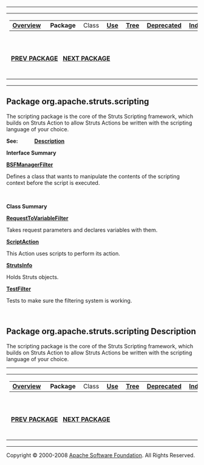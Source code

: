 ------------------------------------------------------------------------

<span id="navbar_top"></span> [](#skip-navbar_top "Skip navigation links")

<table>
<colgroup>
<col width="50%" />
<col width="50%" />
</colgroup>
<tbody>
<tr class="odd">
<td align="left"><span id="navbar_top_firstrow"></span>
<table>
<tbody>
<tr class="odd">
<td align="left"><a href="../../../../overview-summary.html.md"><strong>Overview</strong></a> </td>
<td align="left"> <strong>Package</strong> </td>
<td align="left">Class </td>
<td align="left"><a href="package-use.html.md"><strong>Use</strong></a> </td>
<td align="left"><a href="package-tree.html.md"><strong>Tree</strong></a> </td>
<td align="left"><a href="../../../../deprecated-list.html.md"><strong>Deprecated</strong></a> </td>
<td align="left"><a href="../../../../index-all.html.md"><strong>Index</strong></a> </td>
<td align="left"><a href="../../../../help-doc.html.md"><strong>Help</strong></a> </td>
</tr>
</tbody>
</table></td>
<td align="left"></td>
</tr>
<tr class="even">
<td align="left"> <a href="../../../../org/apache/struts/plugins/package-summary.html.md"><strong>PREV PACKAGE</strong></a>   <a href="../../../../org/apache/struts/taglib/package-summary.html"><strong>NEXT PACKAGE</strong></a></td>
<td align="left"><a href="../../../../index.html.md?org/apache/struts/scripting/package-summary.html"><strong>FRAMES</strong></a>    <a href="package-summary.html"><strong>NO FRAMES</strong></a>    
<a href="../../../../allclasses-noframe.html.md"><strong>All Classes</strong></a></td>
</tr>
</tbody>
</table>

<span id="skip-navbar_top"></span>

------------------------------------------------------------------------

Package org.apache.struts.scripting
-----------------------------------

The scripting package is the core of the Struts Scripting framework, which builds on Struts Action to allow Struts Actions be written with the scripting language of your choice.

**See:**
           [**Description**](#package_description)

**Interface Summary**

**[BSFManagerFilter](../../../../org/apache/struts/scripting/BSFManagerFilter.html.md "interface in org.apache.struts.scripting")**

Defines a class that wants to manipulate the contents of the scripting context before the script is executed.

 

**Class Summary**

**[RequestToVariableFilter](../../../../org/apache/struts/scripting/RequestToVariableFilter.html.md "class in org.apache.struts.scripting")**

Takes request parameters and declares variables with them.

**[ScriptAction](../../../../org/apache/struts/scripting/ScriptAction.html.md "class in org.apache.struts.scripting")**

This Action uses scripts to perform its action.

**[StrutsInfo](../../../../org/apache/struts/scripting/StrutsInfo.html.md "class in org.apache.struts.scripting")**

Holds Struts objects.

**[TestFilter](../../../../org/apache/struts/scripting/TestFilter.html.md "class in org.apache.struts.scripting")**

Tests to make sure the filtering system is working.

 

<span id="package_description"></span>

Package org.apache.struts.scripting Description
-----------------------------------------------

The scripting package is the core of the Struts Scripting framework, which builds on Struts Action to allow Struts Actions be written with the scripting language of your choice.

------------------------------------------------------------------------

<span id="navbar_bottom"></span> [](#skip-navbar_bottom "Skip navigation links")

<table>
<colgroup>
<col width="50%" />
<col width="50%" />
</colgroup>
<tbody>
<tr class="odd">
<td align="left"><span id="navbar_bottom_firstrow"></span>
<table>
<tbody>
<tr class="odd">
<td align="left"><a href="../../../../overview-summary.html.md"><strong>Overview</strong></a> </td>
<td align="left"> <strong>Package</strong> </td>
<td align="left">Class </td>
<td align="left"><a href="package-use.html.md"><strong>Use</strong></a> </td>
<td align="left"><a href="package-tree.html.md"><strong>Tree</strong></a> </td>
<td align="left"><a href="../../../../deprecated-list.html.md"><strong>Deprecated</strong></a> </td>
<td align="left"><a href="../../../../index-all.html.md"><strong>Index</strong></a> </td>
<td align="left"><a href="../../../../help-doc.html.md"><strong>Help</strong></a> </td>
</tr>
</tbody>
</table></td>
<td align="left"></td>
</tr>
<tr class="even">
<td align="left"> <a href="../../../../org/apache/struts/plugins/package-summary.html.md"><strong>PREV PACKAGE</strong></a>   <a href="../../../../org/apache/struts/taglib/package-summary.html"><strong>NEXT PACKAGE</strong></a></td>
<td align="left"><a href="../../../../index.html.md?org/apache/struts/scripting/package-summary.html"><strong>FRAMES</strong></a>    <a href="package-summary.html"><strong>NO FRAMES</strong></a>    
<a href="../../../../allclasses-noframe.html.md"><strong>All Classes</strong></a></td>
</tr>
</tbody>
</table>

<span id="skip-navbar_bottom"></span>

------------------------------------------------------------------------

Copyright © 2000-2008 [Apache Software Foundation](http://www.apache.org/). All Rights Reserved.
